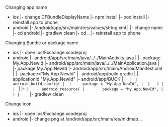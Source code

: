 Changing app name
- ios
|- change CFBundleDisplayName
|- npm install
|- pod install
|- reinstall app to phone
- android
|- /android/app/src/main/res/values/string.xml
|  |- change name
|- cd android
|- gradlew clean
|- cd ..
|- reinstall app to phone

Changing Bundle or package name
- ios
|- open ios/Exchange.xcodeproj
- android
|- android/app/src/main/java/../../MainActivity.java
|  |- package My.App.NewId
|- android/app/src/main/java/../../MainApplication.java
|  |- package My.App.NewId
|- android/app/src/main/AndroidManifest.xml
|  |- package="My.App.NewId"
|- android/app/build.gradle
|  |- applicationId "My.App.NewId"
|- android/app/BUCK
|  |- `
|  |   android_build_config(
|  |     package = "My.App.NewId",
|  |   )
|  |  `
|  |- `
|      android_resource(
|        package = "My.App.NewId",
|      )
|     `
|- gradlew clean

Change icon
- ios
|- open ios/Exchange.xcodeproj
- android
|- change png at /android/app/src/main/res/midmap...